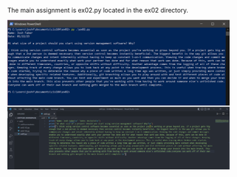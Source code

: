 The main assignment is ex02.py located in the ex02 directory.

![f](ex02/ex02screenshots/101.png)
![f](ex02/ex02screenshots/102.png)
